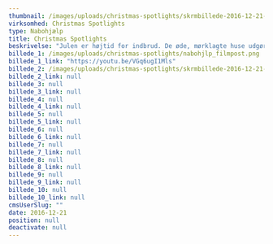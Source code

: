 ```yaml
---
thumbnail: /images/uploads/christmas-spotlights/skrmbillede-2016-12-21-kl.-14.27.03.png
virksomhed: Christmas Spotlights
type: Nabohjælp
title: Christmas Spotlights
beskrivelse: "Julen er højtid for indbrud. De øde, mørklagte huse udgør nemlig et sandt gavebord for tyvene. Derfor er det ikke underligt, at antallet af indbrud stiger med over 50% hver eneste december. Hver jul pynter vi danskere vores hjem med smukke lyskæder. Så hvorfor ikke pynte op med noget, der skaber julestemning i nabolaget og samtidig tyverisikrer hjemmet? Derfor har vi opfundet verdens første julelyskæde, der kan afværge indbrud. Vi kalder den Christmas Spotlights.    \n\n    "
billede_1: /images/uploads/christmas-spotlights/nabohjlp_filmpost.png
billede_1_link: "https://youtu.be/VGq6ugI1Mls"
billede_2: /images/uploads/christmas-spotlights/skrmbillede-2016-12-21-kl.-14.24.37.png
billede_2_link: null
billede_3: null
billede_3_link: null
billede_4: null
billede_4_link: null
billede_5: null
billede_5_link: null
billede_6: null
billede_6_link: null
billede_7: null
billede_7_link: null
billede_8: null
billede_8_link: null
billede_9: null
billede_9_link: null
billede_10: null
billede_10_link: null
cmsUserSlug: ""
date: 2016-12-21 
position: null
deactivate: null
---
```


